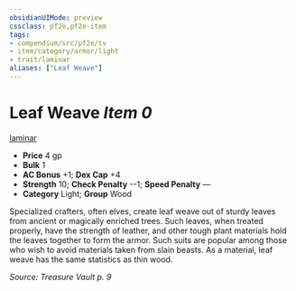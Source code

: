 ```yaml
---
obsidianUIMode: preview
cssclass: pf2e,pf2e-item
tags:
- compendium/src/pf2e/tv
- item/category/armor/light
- trait/laminar
aliases: ["Leaf Weave"]
---
```

# Leaf Weave *Item 0*  
[laminar](rules/traits/laminar-tv.md)  

- **Price** 4 gp
- **Bulk** 1
- **AC Bonus** +1; **Dex Cap** +4
- **Strength** 10; **Check Penalty** --1; **Speed Penalty** —
- **Category** Light; **Group** Wood 

Specialized crafters, often elves, create leaf weave out of sturdy leaves from ancient or magically enriched trees. Such leaves, when treated properly, have the strength of leather, and other tough plant materials hold the leaves together to form the armor. Such suits are popular among those who wish to avoid materials taken from slain beasts. As a material, leaf weave has the same statistics as thin wood.

*Source: Treasure Vault p. 9*